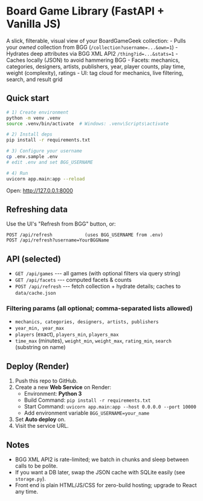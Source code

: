 # Board Game Library (FastAPI + Vanilla JS)

A slick, filterable, visual view of your BoardGameGeek collection: -
Pulls your *owned* collection from BGG
(`/collection?username=...&own=1`) - Hydrates deep attributes via BGG
XML API2 `/thing?id=...&stats=1` - Caches locally (JSON) to avoid
hammering BGG - Facets: mechanics, categories, designers, artists,
publishers, year, player counts, play time, weight (complexity),
ratings - UI: tag cloud for mechanics, live filtering, search, and
result grid

## Quick start

``` bash
# 1) Create environment
python -m venv .venv
source .venv/bin/activate  # Windows: .venv\Scripts\activate

# 2) Install deps
pip install -r requirements.txt

# 3) Configure your username
cp .env.sample .env
# edit .env and set BGG_USERNAME

# 4) Run
uvicorn app.main:app --reload
```

Open: http://127.0.0.1:8000

## Refreshing data

Use the UI's "Refresh from BGG" button, or:

    POST /api/refresh            (uses BGG_USERNAME from .env)
    POST /api/refresh?username=YourBGGName

## API (selected)

-   `GET /api/games` --- all games (with optional filters via query
    string)
-   `GET /api/facets` --- computed facets & counts
-   `POST /api/refresh` --- fetch collection + hydrate details; caches
    to `data/cache.json`

### Filtering params (all optional; comma-separated lists allowed)

-   `mechanics, categories, designers, artists, publishers`
-   `year_min, year_max`
-   `players` (exact), `players_min`, `players_max`
-   `time_max` (minutes), `weight_min`, `weight_max`, `rating_min`,
    `search` (substring on name)

## Deploy (Render)

1.  Push this repo to GitHub.
2.  Create a new **Web Service** on Render:
    -   Environment: **Python 3**
    -   Build Command: `pip install -r requirements.txt`
    -   Start Command:
        `uvicorn app.main:app --host 0.0.0.0 --port 10000`
    -   Add environment variable `BGG_USERNAME=your_name`
3.  Set **Auto deploy** on.
4.  Visit the service URL.

## Notes

-   BGG XML API2 is rate-limited; we batch in chunks and sleep between
    calls to be polite.
-   If you want a DB later, swap the JSON cache with SQLite easily (see
    `storage.py`).
-   Front end is plain HTML/JS/CSS for zero-build hosting; upgrade to
    React any time.
